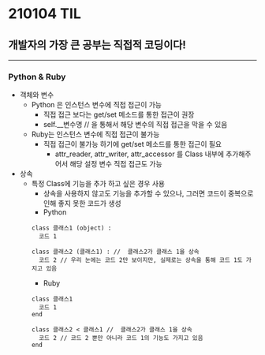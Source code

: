 # 210104 TIL
## 개발자의 가장 큰 공부는 직접적 코딩이다!
--------------------------------------
### Python & Ruby
  * 객체와 변수
    * Python 은 인스턴스 변수에 직접 접근이 가능
      * 직접 접근 보다는 get/set 메소드를 통한 접근이 권장
      * self.__변수명 // 을 통해서 해당 변수의 직접 접근을 막을 수 있음
    * Ruby는 인스턴스 변수에 직접 접근이 불가능
      * 직접 접근이 불가능 하기에 get/set 메소드를 통한 접근이 필요
        * attr_reader, attr_writer, attr_accessor 를 Class 내부에 추가해주어서 해당 설정 변수 직접 접근도 가능
  * 상속
    * 특정 Class에 기능을 추가 하고 싶은 경우 사용
      * 상속을 사용하지 않고도 기능을 추가할 수 있으나, 그러면 코드이 중복으로 인해 좋지 못한 코드가 생성
      * Python
      ```
      class 클래스1 (object) :
        코드 1
        
      class 클래스2 (클래스1) : //  클래스2가 클래스 1을 상속
        코드 2 // 우리 눈에는 코드 2만 보이지만, 실제로는 상속을 통해 코드 1도 가지고 있음
      ```
      * Ruby
      ```
      class 클래스1
        코드 1
      end
      
      class 클래스2 < 클래스1 //  클래스2가 클래스 1을 상속
        코드 2 // 코드 2 뿐만 아니라 코드 1의 기능도 가지고 있음
      end
      ```
